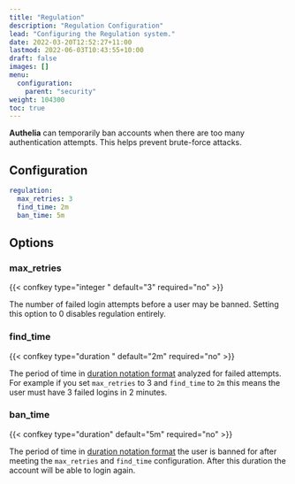 ```yaml
---
title: "Regulation"
description: "Regulation Configuration"
lead: "Configuring the Regulation system."
date: 2022-03-20T12:52:27+11:00
lastmod: 2022-06-03T10:43:55+10:00
draft: false
images: []
menu:
  configuration:
    parent: "security"
weight: 104300
toc: true
---
```



__Authelia__ can temporarily ban accounts when there are too many
authentication attempts. This helps prevent brute-force attacks.

## Configuration

```yaml
regulation:
  max_retries: 3
  find_time: 2m
  ban_time: 5m
```

## Options

### max_retries

{{< confkey type="integer " default="3" required="no" >}}

The number of failed login attempts before a user may be banned. Setting this option to 0 disables regulation entirely.

### find_time

{{< confkey type="duration " default="2m" required="no" >}}

The period of time in [duration notation format](../prologue/common.md#duration-notation-format) analyzed for failed attempts. For
example if you set `max_retries` to 3 and `find_time` to `2m` this means the user must have 3 failed logins in
2 minutes.

### ban_time

{{< confkey type="duration" default="5m" required="no" >}}

The period of time in [duration notation format](../prologue/common.md#duration-notation-format) the user is banned for after meeting
the `max_retries` and `find_time` configuration. After this duration the account will be able to login again.
